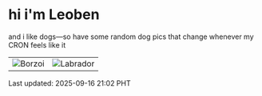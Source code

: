 # hi i'm Leoben

and i like dogs—so have some random dog pics that change whenever my CRON feels like it

|  |  |
|--------|----------|
| ![Borzoi](https://random-dog-vercel.vercel.app/api/random-borzoi?v=1758027741) | ![Labrador](https://random-dog-vercel.vercel.app/api/random-labrador?v=1758027741) |

Last updated: 2025-09-16 21:02 PHT
